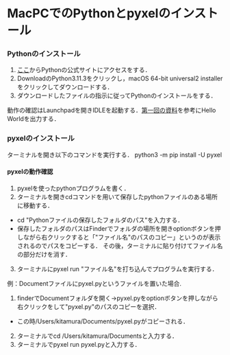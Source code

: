 # MacPCでのPythonとpyxelのインストール

### Pythonのインストール

1. [ここ](https://www.python.org/)からPythonの公式サイトにアクセスをする．
2. DownloadのPython3.11.3をクリックし，macOS 64-bit universal2 installerをクリックしてダウンロードする．
3. ダウンロードしたファイルの指示に従ってPythonのインストールをする．

動作の確認はLaunchpadを開きIDLEを起動する．[第一回の資料](c01.asciidoc)を参考にHello Worldを出力する．

### pyxelのインストール

ターミナルを開き以下のコマンドを実行する．
python3 -m pip install -U pyxel

#### pyxelの動作確認

1. pyxelを使ったpythonプログラムを書く．
2. ターミナルを開きcdコマンドを用いて保存したpythonファイルのある場所に移動する．
- cd "Pythonファイルの保存したフォルダのパス"を入力する．
- 保存したフォルダのパスはFinderでフォルダの場所を開きoptionボタンを押しながら右クリックすると「"ファイル名"のパスのコピー」というのが表示されるのでパスをコピーする．
その後，ターミナルに貼り付けてファイル名の部分だけを消す．
3. ターミナルにpyxel run "ファイル名"を打ち込んでプログラムを実行する．

例：Documentファイルにpyxel.pyというファイルを置いた場合.
1. finderでDocumentフォルダを開く->pyxel.pyをoptionボタンを押しながら右クリックをして"pyxel.py"のパスのコピーを選択．
- この時/Users/kitamura/Documents/pyxel.pyがコピーされる．
2. ターミナルでcd /Users/kitamura/Documentsと入力する．
3. ターミナルでpyxel run pyxel.pyと入力する．
